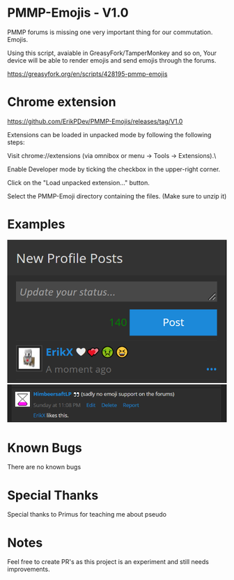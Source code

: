 # PMMP-Emojis - V1.0
PMMP forums is missing one very important thing for our commutation. Emojis.

Using this script, avaiable in GreasyFork/TamperMonkey and so on, Your device will be able to render emojis and send emojis through the forums.

https://greasyfork.org/en/scripts/428195-pmmp-emojis


# Chrome extension
https://github.com/ErikPDev/PMMP-Emojis/releases/tag/V1.0

Extensions can be loaded in unpacked mode by following the following steps:

Visit chrome://extensions (via omnibox or menu -> Tools -> Extensions).\

Enable Developer mode by ticking the checkbox in the upper-right corner.

Click on the "Load unpacked extension..." button.

Select the PMMP-Emoji directory containing the files. (Make sure to unzip it)


# Examples
<img src="https://github.com/ErikPDev/PMMP-Emojis/raw/main/Screenshot%202021-06-19%20184918.png">
<img src="https://github.com/ErikPDev/PMMP-Emojis/raw/main/upload_2021-6-19_22-51-46.png">

# Known Bugs
There are no known bugs

# Special Thanks
Special thanks to Primus for teaching me about pseudo 

# Notes
Feel free to create PR's as this project is an experiment and still needs improvements.
